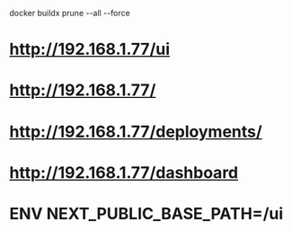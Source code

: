 <!-- sample_loader -->

docker buildx prune --all --force



# http://192.168.1.77/ui

# http://192.168.1.77/

# http://192.168.1.77/deployments/

# http://192.168.1.77/dashboard

# ENV NEXT_PUBLIC_BASE_PATH=/ui
